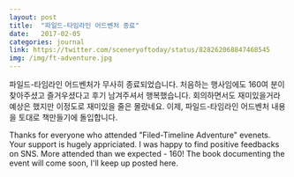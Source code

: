 ```yaml
---
layout: post
title:  "파일드-타임라인 어드벤처 종료"
date:   2017-02-05
categories: journal
link: https://twitter.com/sceneryoftoday/status/828262068847468545
img: /img/ft-adventure.jpg
---
```

파일드-타임라인 어드벤처가 무사히 종료되었습니다. 처음하는 행사임에도 160여 분이 찾아주셨고 즐거우셨다고 후기 남겨주셔서 행복했습니다. 회의하면서도 재미있을거라 예상은 했지만 이정도로 재미있을 줄은 몰랐네요. 이제, 파일드-타임라인 어드벤처 내용을 토대로 책만들기에 돌입합니다. 

Thanks for everyone who attended "Filed-Timeline Adventure" evenets. Your support is hugely appriciated. I was happy to find positive feedbacks on SNS. More attended than we expected - 160! The book documenting the event will come soon, I'll keep up posted here. 